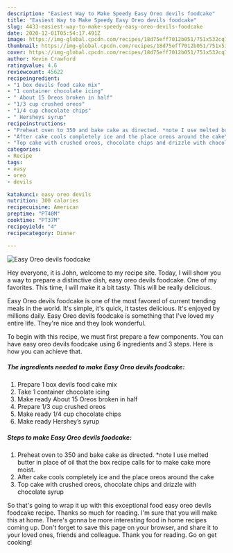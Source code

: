 ```yaml
---
description: "Easiest Way to Make Speedy Easy Oreo devils foodcake"
title: "Easiest Way to Make Speedy Easy Oreo devils foodcake"
slug: 4433-easiest-way-to-make-speedy-easy-oreo-devils-foodcake
date: 2020-12-01T05:54:17.491Z
image: https://img-global.cpcdn.com/recipes/18d75eff7012b051/751x532cq70/easy-oreo-devils-foodcake-recipe-main-photo.jpg
thumbnail: https://img-global.cpcdn.com/recipes/18d75eff7012b051/751x532cq70/easy-oreo-devils-foodcake-recipe-main-photo.jpg
cover: https://img-global.cpcdn.com/recipes/18d75eff7012b051/751x532cq70/easy-oreo-devils-foodcake-recipe-main-photo.jpg
author: Kevin Crawford
ratingvalue: 4.6
reviewcount: 45622
recipeingredient:
- "1 box devils food cake mix"
- "1 container chocolate icing"
- " About 15 Oreos broken in half"
- "1/3 cup crushed oreos"
- "1/4 cup chocolate chips"
- " Hersheys syrup"
recipeinstructions:
- "Preheat oven to 350 and bake cake as directed. *note I use melted butter in place of oil that the box recipe calls for to make cake more moist."
- "After cake cools completely ice and the place oreos around the cake"
- "Top cake with crushed oreos, chocolate chips and drizzle with chocolate syrup"
categories:
- Recipe
tags:
- easy
- oreo
- devils

katakunci: easy oreo devils 
nutrition: 300 calories
recipecuisine: American
preptime: "PT40M"
cooktime: "PT37M"
recipeyield: "4"
recipecategory: Dinner

---
```



![Easy Oreo devils foodcake](https://img-global.cpcdn.com/recipes/18d75eff7012b051/751x532cq70/easy-oreo-devils-foodcake-recipe-main-photo.jpg)

Hey everyone, it is John, welcome to my recipe site. Today, I will show you a way to prepare a distinctive dish, easy oreo devils foodcake. One of my favorites. This time, I will make it a bit tasty. This will be really delicious.



Easy Oreo devils foodcake is one of the most favored of current trending meals in the world. It's simple, it's quick, it tastes delicious. It's enjoyed by millions daily. Easy Oreo devils foodcake is something that I've loved my entire life. They're nice and they look wonderful.


To begin with this recipe, we must first prepare a few components. You can have easy oreo devils foodcake using 6 ingredients and 3 steps. Here is how you can achieve that.

<!--inarticleads1-->

##### The ingredients needed to make Easy Oreo devils foodcake:

1. Prepare 1 box devils food cake mix
1. Take 1 container chocolate icing
1. Make ready  About 15 Oreos broken in half
1. Prepare 1/3 cup crushed oreos
1. Make ready 1/4 cup chocolate chips
1. Make ready  Hershey’s syrup




<!--inarticleads2-->

##### Steps to make Easy Oreo devils foodcake:

1. Preheat oven to 350 and bake cake as directed. *note I use melted butter in place of oil that the box recipe calls for to make cake more moist.
1. After cake cools completely ice and the place oreos around the cake
1. Top cake with crushed oreos, chocolate chips and drizzle with chocolate syrup




So that's going to wrap it up with this exceptional food easy oreo devils foodcake recipe. Thanks so much for reading. I'm sure that you will make this at home. There's gonna be more interesting food in home recipes coming up. Don't forget to save this page on your browser, and share it to your loved ones, friends and colleague. Thank you for reading. Go on get cooking!
